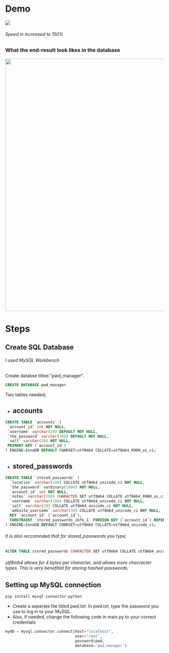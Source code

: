  # Demo
 <image src= "https://github.com/ShaneWD/PasswordManager/blob/master/pwd_Manager(demo-gif).gif">

 ###### Speed in increased to 150%
 ### What the end-result look likes in the database
 <image src = "https://github.com/ShaneWD/PasswordManager/blob/master/pwd_end_result.png" width = 800>
 
 # Steps
 ## Create SQL Database 
 ###### I used MySQL Workbench 
 Create databse titled "pwd_manager". 
 ```sql
 CREATE DATABASE pwd_manager
 ```
 Two tables needed; 
 - ## accounts
 ```sql
CREATE TABLE `accounts` (
  `account_id` int NOT NULL,
  `username` varchar(20) DEFAULT NOT NULL,
  `the_password` varchar(100) DEFAULT NOT NULL,
  `salt` varchar(30) NOT NULL,
  PRIMARY KEY (`account_id`)
) ENGINE=InnoDB DEFAULT CHARSET=utf8mb4 COLLATE=utf8mb4_0900_ai_ci;
 ```
 - ## stored_passwords
```sql
CREATE TABLE `stored_passwords` (
  `location` varchar(100) COLLATE utf8mb4_unicode_ci NOT NULL,
  `the_password` varbinary(1000) NOT NULL,
  `account_id` int NOT NULL,
  `notes` varchar(200) CHARACTER SET utf8mb4 COLLATE utf8mb4_0900_ai_ci DEFAULT NULL,
  `username` varchar(100) COLLATE utf8mb4_unicode_ci NOT NULL,
  `salt` varchar(20) COLLATE utf8mb4_unicode_ci NOT NULL,
  `website_username` varchar(30) COLLATE utf8mb4_unicode_ci NOT NULL,
  KEY `account_id` (`account_id`),
  CONSTRAINT `stored_passwords_ibfk_1` FOREIGN KEY (`account_id`) REFERENCES `accounts` (`account_id`)
) ENGINE=InnoDB DEFAULT CHARSET=utf8mb4 COLLATE=utf8mb4_unicode_ci;
```
###### It is also reccomnded that for *stored_passwords* you type;
```sql 
ALTER TABLE stored_passwords CHARACTER SET utf8mb4 COLLATE utf8mb4_unicode_ci;
```
###### utf8mb4 allows for 4 bytes per character, and allows more chacracter types. This is very benefitial for storing hashed passwords. 
## Setting up MySQL connection
```python
pip install mysql-connector-python
```
- Create a seperate file titled *pwd.txt*. In pwd.txt, type the password you use to log in to your MySQL.
- Also, if needed, change the following code in main.py to your correct credentials
```python
mydb = mysql.connector.connect(host="localhost",
                               user="root",
                               password=pwd,
                               database='pwd_manager')
```
